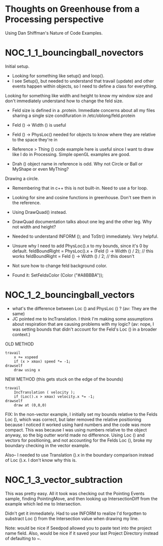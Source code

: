 Thoughts on Greenhouse from a Processing perspective
===========================

Using Dan Shiffman's Nature of Code Examples. 


NOC_1_1_bouncingball_novectors
===========================

Initial setup. 
- Looking for something like setup() and loop(). 
- I see Setup(), but needed to understand that travail (update) and other events happen within objects, so I need to define a class for everything.

Looking for something like width and height to know my window size and don't immediately understand how to change the feld size. 
- Feld size is defined in a .protein. Immediate concerns about all my files sharing a single size condifuration in /etc/oblong/feld.protein
- Feld () -> Width () is useful
- Feld () -> PhysLoc() needed for objects to know where they are relative to the space they're in

- Reference > Thing () code example here is useful since I want to draw like I do in Processing. Simple openGL examples are good.
- Drah () object name in reference is odd. Why not Circle or Ball or MyShape or even MyThing?

Drawing a circle.
- Remembering that in c++ this is not built-in. Need to use a for loop. 
- Looking for sine and cosine functions in greenhouse. Don't see them in the reference. 
- Using DrawQuad() instead. 
- DrawQuad documentation talks about one leg and the other leg. Why not width and height? 

- Needed to understand INFORM (); and ToStr() immediately. Very helpful.

- Unsure why I need to add PhysLoc().x to my bounds, since it's 0 by default. 
	feldBoundRight = PhysLoc().x + (Feld () -> Width () / 2);  // this works
	feldBoundRight = Feld () -> Width () / 2;  // this doesn't

- Not sure how to change feld background color. 
- Found it: SetFeldsColor (Color ("#A8BBBA"));


NOC_1_2_bouncingball_vectors
===========================

- what's the difference between Loc () and PhysLoc () ? (av: They are the same)
- JC pointed me to IncTranslation. I think I'm making some assumptions about respiration that are causing problems with my logic? (av: nope, I was setting bounds that didn't account for the Feld's Loc () in a broader context.)

OLD METHOD

	travail
		x += xspeed
		if (x > xmax) speed *= -1;
	drawself		
		draw using x

NEW METHOD (this gets stuck on the edge of the bounds)

	travail
		IncTranslation ( velocity );
		if (Loc().x > xmax) velocity.x *= -1;
	drawself		
		draw at (0,0,0)

FIX: In the non-vector example, I initially set my bounds relative to the Felds Loc (), which was correct, but later removed the relative positioning because I noticed it worked using hard numbers and the code was more compact. This was because I was using numbers relative to the object anyway, so the big outter world made no difference. Using Loc () and vectors for positioning, and not accounting for the Felds Loc (), broke my boundary checking in the vector example.

Also– I needed to use Translation ().x in the boundary comparison instead of Loc ().x. 
I don't know why this is.


NOC_1_3_vector_subtraction
===========================

This was pretty easy. All it took was checking out the Pointing Events sample, finding PointingMove, and then looking up IntersectionDiff from the example which led me to Intersection. 

Didn't get it immediately. Had to use INFORM to realize I'd forgotten to substract Loc () from the Intersection value when drawing my line. 

Note: would be nice if Seedpod allowed you to paste text into the project name field. Also, would be nice if it saved your last Project Directory instead of defaulting to ~.






